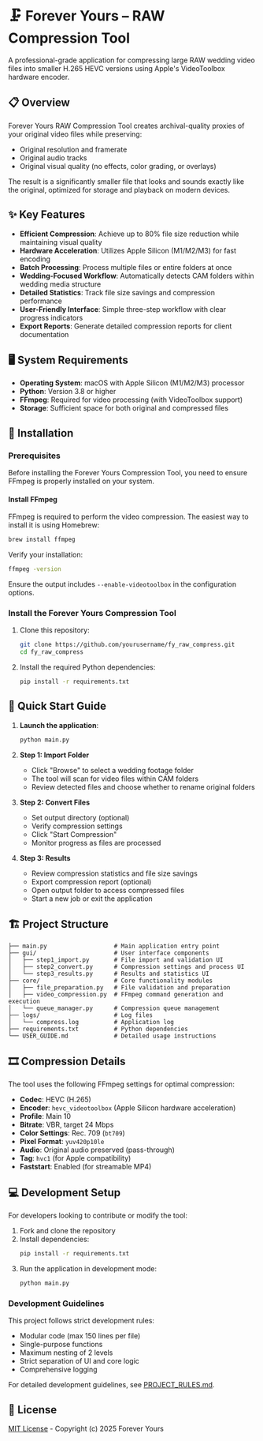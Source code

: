 # 🗜️ Forever Yours – RAW Compression Tool

A professional-grade application for compressing large RAW wedding video files into smaller H.265 HEVC versions using Apple's VideoToolbox hardware encoder.

## 📋 Overview

Forever Yours RAW Compression Tool creates archival-quality proxies of your original video files while preserving:
- Original resolution and framerate
- Original audio tracks
- Original visual quality (no effects, color grading, or overlays)

The result is a significantly smaller file that looks and sounds exactly like the original, optimized for storage and playback on modern devices.

## ✨ Key Features

- **Efficient Compression**: Achieve up to 80% file size reduction while maintaining visual quality
- **Hardware Acceleration**: Utilizes Apple Silicon (M1/M2/M3) for fast encoding
- **Batch Processing**: Process multiple files or entire folders at once
- **Wedding-Focused Workflow**: Automatically detects CAM folders within wedding media structure
- **Detailed Statistics**: Track file size savings and compression performance
- **User-Friendly Interface**: Simple three-step workflow with clear progress indicators
- **Export Reports**: Generate detailed compression reports for client documentation

## 🖥️ System Requirements

- **Operating System**: macOS with Apple Silicon (M1/M2/M3) processor
- **Python**: Version 3.8 or higher
- **FFmpeg**: Required for video processing (with VideoToolbox support)
- **Storage**: Sufficient space for both original and compressed files

## 🔧 Installation

### Prerequisites

Before installing the Forever Yours Compression Tool, you need to ensure FFmpeg is properly installed on your system.

#### Install FFmpeg

FFmpeg is required to perform the video compression. The easiest way to install it is using Homebrew:

```bash
brew install ffmpeg
```

Verify your installation:

```bash
ffmpeg -version
```

Ensure the output includes `--enable-videotoolbox` in the configuration options.

### Install the Forever Yours Compression Tool

1. Clone this repository:
   ```bash
   git clone https://github.com/yourusername/fy_raw_compress.git
   cd fy_raw_compress
   ```

2. Install the required Python dependencies:
   ```bash
   pip install -r requirements.txt
   ```

## 🚀 Quick Start Guide

1. **Launch the application**:
   ```bash
   python main.py
   ```

2. **Step 1: Import Folder**
   - Click "Browse" to select a wedding footage folder
   - The tool will scan for video files within CAM folders
   - Review detected files and choose whether to rename original folders

3. **Step 2: Convert Files**
   - Set output directory (optional)
   - Verify compression settings
   - Click "Start Compression"
   - Monitor progress as files are processed

4. **Step 3: Results**
   - Review compression statistics and file size savings
   - Export compression report (optional)
   - Open output folder to access compressed files
   - Start a new job or exit the application

## 🏗️ Project Structure

```
├── main.py                   # Main application entry point
├── gui/                      # User interface components
│   ├── step1_import.py       # File import and validation UI
│   ├── step2_convert.py      # Compression settings and process UI
│   └── step3_results.py      # Results and statistics UI
├── core/                     # Core functionality modules
│   ├── file_preparation.py   # File validation and preparation
│   ├── video_compression.py  # FFmpeg command generation and execution
│   └── queue_manager.py      # Compression queue management
├── logs/                     # Log files
│   └── compress.log          # Application log
├── requirements.txt          # Python dependencies
└── USER_GUIDE.md             # Detailed usage instructions
```

## 🎞️ Compression Details

The tool uses the following FFmpeg settings for optimal compression:

- **Codec**: HEVC (H.265)
- **Encoder**: `hevc_videotoolbox` (Apple Silicon hardware acceleration)
- **Profile**: Main 10
- **Bitrate**: VBR, target 24 Mbps
- **Color Settings**: Rec. 709 (`bt709`)
- **Pixel Format**: `yuv420p10le`
- **Audio**: Original audio preserved (pass-through)
- **Tag**: `hvc1` (for Apple compatibility)
- **Faststart**: Enabled (for streamable MP4)

## 💻 Development Setup

For developers looking to contribute or modify the tool:

1. Fork and clone the repository
2. Install dependencies:
   ```bash
   pip install -r requirements.txt
   ```
3. Run the application in development mode:
   ```bash
   python main.py
   ```

### Development Guidelines

This project follows strict development rules:
- Modular code (max 150 lines per file)
- Single-purpose functions
- Maximum nesting of 2 levels
- Strict separation of UI and core logic
- Comprehensive logging

For detailed development guidelines, see [PROJECT_RULES.md](PROJECT_RULES.md).

## 📄 License

[MIT License](LICENSE) - Copyright (c) 2025 Forever Yours